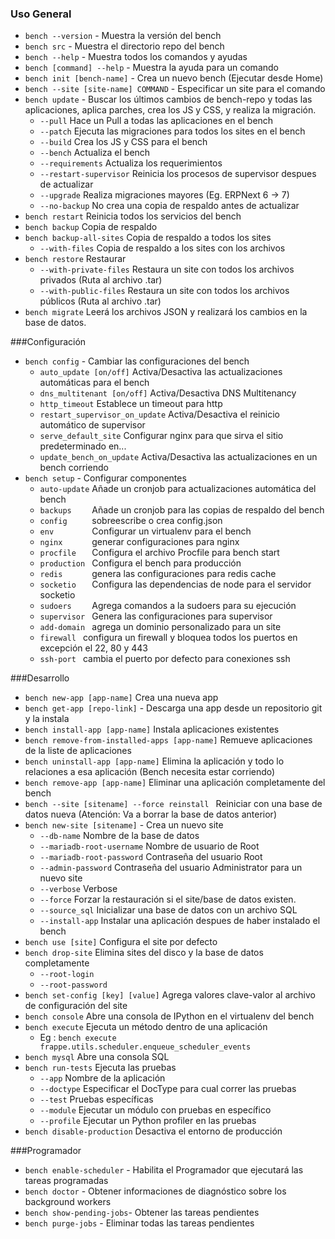 ### Uso General
* `bench --version` - Muestra la versión del bench
* `bench src` - Muestra el directorio repo del bench
* `bench --help` - Muestra todos los comandos y ayudas
* `bench [command] --help` - Muestra la ayuda para un comando
* `bench init [bench-name]` - Crea un nuevo bench (Ejecutar desde Home)
* `bench --site [site-name] COMMAND` - Especificar un site para el comando
* `bench update` - Buscar los últimos cambios de bench-repo y todas las aplicaciones, aplica parches, crea los JS y CSS, y realiza la migración.
  * `--pull`                Hace un Pull a todas las aplicaciones en el bench
  * `--patch`               Ejecuta las migraciones para todos los sites en el bench
  * `--build`               Crea los JS y CSS para el bench
  * `--bench`               Actualiza el bench
  * `--requirements`        Actualiza los requerimientos
  * `--restart-supervisor`  Reinicia los procesos de supervisor despues de actualizar
  * `--upgrade` Realiza migraciones mayores (Eg. ERPNext 6 -> 7)
  * `--no-backup`			  No crea una copia de respaldo antes de actualizar
* `bench restart` Reinicia todos los servicios del bench
* `bench backup` Copia de respaldo
* `bench backup-all-sites` Copia de respaldo a todos los sites
  * `--with-files` Copia de respaldo a los sites con los archivos
* `bench restore` Restaurar
  * `--with-private-files` Restaura un site con todos los archivos privados (Ruta al archivo .tar)
  * `--with-public-files` Restaura un site con todos los archivos públicos (Ruta al archivo .tar)
* `bench migrate` Leerá los archivos JSON y realizará los cambios en la base de datos.

###Configuración
* `bench config` - Cambiar las configuraciones del bench
  * `auto_update [on/off]`          Activa/Desactiva las actualizaciones automáticas para el bench
  * `dns_multitenant [on/off]`      Activa/Desactiva DNS Multitenancy
  * `http_timeout`                  Establece un timeout para http
  * `restart_supervisor_on_update`  Activa/Desactiva el reinicio automático de supervisor
  * `serve_default_site`            Configurar nginx para que sirva el sitio predeterminado en...
  * `update_bench_on_update`        Activa/Desactiva las actualizaciones en un bench corriendo
* `bench setup` - Configurar componentes
  * `auto-update`  Añade un cronjob para actualizaciones automática del bench
  * `backups    `  Añade un cronjob para las copias de respaldo del bench
  * `config     `  sobreescribe o crea config.json
  * `env        `  Configurar un virtualenv para el bench
  * `nginx      `  generar configuraciones para nginx
  * `procfile   `  Configura el archivo Procfile para bench start
  * `production `  Configura el bench para producción
  * `redis      `  genera las configuraciones para redis cache
  * `socketio   `  Configura las dependencias de node para el servidor socketio
  * `sudoers    `  Agrega comandos a la sudoers para su ejecución
  * `supervisor `  Genera las configuraciones para supervisor
  * `add-domain `  agrega un dominio personalizado para un site
  * `firewall `    configura un firewall y bloquea todos los puertos en excepción el 22, 80 y 443
  * `ssh-port `    cambia el puerto por defecto para conexiones ssh


###Desarrollo
* `bench new-app [app-name]` Crea una nueva app
* `bench get-app [repo-link]` - Descarga una app desde un repositorio git y la instala
* `bench install-app [app-name]` Instala aplicaciones existentes
* `bench remove-from-installed-apps [app-name]` Remueve aplicaciones de la liste de aplicaciones
* `bench uninstall-app [app-name]` Elimina la aplicación y todo lo relaciones a esa aplicación (Bench necesita estar corriendo)
* `bench remove-app [app-name]` Eliminar una aplicación completamente del bench
* `bench --site [sitename] --force reinstall ` Reiniciar con una base de datos nueva (Atención: Va a borrar la base de datos anterior)
* `bench new-site [sitename]` - Crea un nuevo site
  * `--db-name`                Nombre de la base de datos
  * `--mariadb-root-username`  Nombre de usuario de Root
  * `--mariadb-root-password`  Contraseña del usuario Root
  * `--admin-password`         Contraseña del usuario Administrator para un nuevo site
  * `--verbose`                     Verbose
  * `--force`                       Forzar la restauración si el site/base de datos existen.
  * `--source_sql`             Inicializar una base de datos con un archivo SQL
  * `--install-app`            Instalar una aplicación despues de haber instalado el bench
* `bench use [site]` Configura el site por defecto
* `bench drop-site` Elimina sites del disco y la base de datos completamente
  * `--root-login`
  * `--root-password`
* `bench set-config [key] [value]`   Agrega valores clave-valor al archivo de configuración del site
* `bench console`   Abre una consola de IPython en el virtualenv del bench
* `bench execute`   Ejecuta un método dentro de una aplicación
  * Eg : `bench execute frappe.utils.scheduler.enqueue_scheduler_events`
* `bench mysql`  Abre una consola SQL
* `bench run-tests`  Ejecuta las pruebas
  * `--app` Nombre de la aplicación
  * `--doctype` Especificar el DocType para cual correr las pruebas
  * `--test` Pruebas específicas
  * `--module` Ejecutar un módulo con pruebas en específico
  * `--profile` Ejecutar un Python profiler en las pruebas
* `bench disable-production`  Desactiva el entorno de producción


###Programador
* `bench enable-scheduler` - Habilita el Programador que ejecutará las tareas programadas
* `bench doctor` - Obtener informaciones de diagnóstico sobre los background workers
* `bench show-pending-jobs`- Obtener las tareas pendientes
* `bench purge-jobs` - Eliminar todas las tareas pendientes
